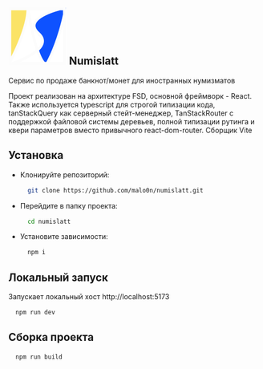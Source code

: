 ## ![Alt text](src/shared/image/icons/logoWhite.svg)  Numislatt

Сервис по продаже банкнот/монет для иностранных нумизматов

Проект реализован на архитектуре FSD, основной фреймворк - React. Также используется typescript для строгой типизации кода, tanStackQuery как серверный стейт-менеджер, TanStackRouter с поддержкой файловой системы деревьев, полной типизации рутинга и квери параметров вместо привычного react-dom-router. Сборщик Vite

## Установка
- Клонируйте репозиторий:
  ```bash 
    git clone https://github.com/malo0n/numislatt.git
  ```

- Перейдите в папку проекта:
  ```bash
    cd numislatt
  ```

- Установите зависимости:
  ```bash
    npm i
  ```

## Локальный запуск
  Запускает локальный хост http://localhost:5173
  ```bash
    npm run dev
  ```
## Сборка проекта
  ```bash
    npm run build
  ```
